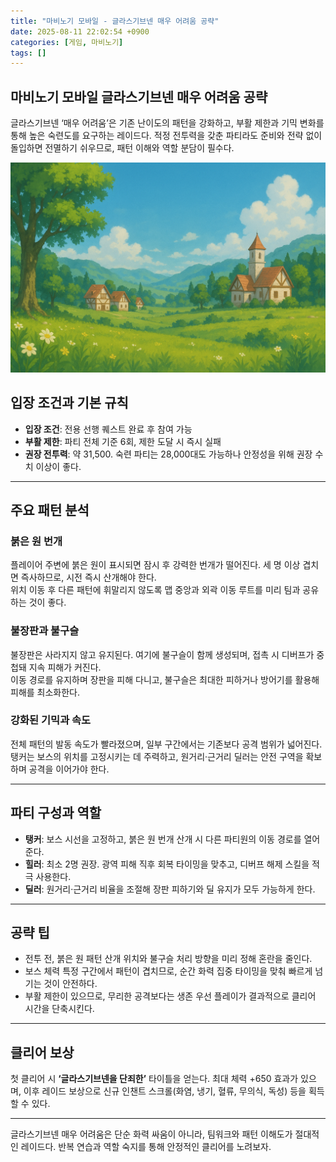 ```yaml
---
title: "마비노기 모바일 - 글라스기브넨 매우 어려움 공략"
date: 2025-08-11 22:02:54 +0900
categories: [게임, 마비노기]
tags: []
---
```


## 마비노기 모바일 글라스기브넨 매우 어려움 공략

글라스기브넨 ‘매우 어려움’은 기존 난이도의 패턴을 강화하고, 부활 제한과 기믹 변화를 통해 높은 숙련도를 요구하는 레이드다. 적정 전투력을 갖춘 파티라도 준비와 전략 없이 돌입하면 전멸하기 쉬우므로, 패턴 이해와 역할 분담이 필수다.

![마비노기 모바일](assets/img/mabi/1754737251917.png)

## 입장 조건과 기본 규칙

- **입장 조건**: 전용 선행 퀘스트 완료 후 참여 가능  
- **부활 제한**: 파티 전체 기준 6회, 제한 도달 시 즉시 실패  
- **권장 전투력**: 약 31,500. 숙련 파티는 28,000대도 가능하나 안정성을 위해 권장 수치 이상이 좋다.

---

## 주요 패턴 분석

### 붉은 원 번개
플레이어 주변에 붉은 원이 표시되면 잠시 후 강력한 번개가 떨어진다. 세 명 이상 겹치면 즉사하므로, 시전 즉시 산개해야 한다.  
위치 이동 후 다른 패턴에 휘말리지 않도록 맵 중앙과 외곽 이동 루트를 미리 팀과 공유하는 것이 좋다.

### 불장판과 불구슬
불장판은 사라지지 않고 유지된다. 여기에 불구슬이 함께 생성되며, 접촉 시 디버프가 중첩돼 지속 피해가 커진다.  
이동 경로를 유지하며 장판을 피해 다니고, 불구슬은 최대한 피하거나 방어기를 활용해 피해를 최소화한다.

### 강화된 기믹과 속도
전체 패턴의 발동 속도가 빨라졌으며, 일부 구간에서는 기존보다 공격 범위가 넓어진다.  
탱커는 보스의 위치를 고정시키는 데 주력하고, 원거리·근거리 딜러는 안전 구역을 확보하며 공격을 이어가야 한다.

---

## 파티 구성과 역할

- **탱커**: 보스 시선을 고정하고, 붉은 원 번개 산개 시 다른 파티원의 이동 경로를 열어준다.  
- **힐러**: 최소 2명 권장. 광역 피해 직후 회복 타이밍을 맞추고, 디버프 해제 스킬을 적극 사용한다.  
- **딜러**: 원거리·근거리 비율을 조절해 장판 피하기와 딜 유지가 모두 가능하게 한다.

---

## 공략 팁

- 전투 전, 붉은 원 패턴 산개 위치와 불구슬 처리 방향을 미리 정해 혼란을 줄인다.  
- 보스 체력 특정 구간에서 패턴이 겹치므로, 순간 화력 집중 타이밍을 맞춰 빠르게 넘기는 것이 안전하다.  
- 부활 제한이 있으므로, 무리한 공격보다는 생존 우선 플레이가 결과적으로 클리어 시간을 단축시킨다.

---

## 클리어 보상

첫 클리어 시 **‘글라스기브넨을 단죄한’** 타이틀을 얻는다. 최대 체력 +650 효과가 있으며, 이후 레이드 보상으로 신규 인챈트 스크롤(화염, 냉기, 혈류, 무의식, 독성) 등을 획득할 수 있다.

---

글라스기브넨 매우 어려움은 단순 화력 싸움이 아니라, 팀워크와 패턴 이해도가 절대적인 레이드다. 반복 연습과 역할 숙지를 통해 안정적인 클리어를 노려보자.
